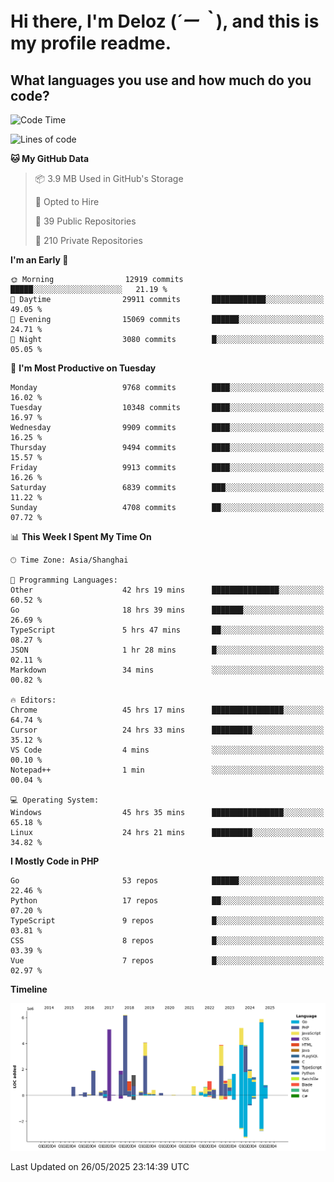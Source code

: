 # **Hi there, I'm Deloz (*´ー｀*), and this is my profile readme.**

## **What languages you use and how much do you code?**

<!--START_SECTION:waka-->
![Code Time](http://img.shields.io/badge/Code%20Time-6%2C480%20hrs%209%20mins-blue)

![Lines of code](https://img.shields.io/badge/From%20Hello%20World%20I%27ve%20Written-54.5%20million%20lines%20of%20code-blue)

**🐱 My GitHub Data** 

> 📦 3.9 MB Used in GitHub's Storage 
 > 
> 💼 Opted to Hire
 > 
> 📜 39 Public Repositories 
 > 
> 🔑 210 Private Repositories 
 > 
**I'm an Early 🐤** 

```text
🌞 Morning                12919 commits       █████░░░░░░░░░░░░░░░░░░░░   21.19 % 
🌆 Daytime                29911 commits       ████████████░░░░░░░░░░░░░   49.05 % 
🌃 Evening                15069 commits       ██████░░░░░░░░░░░░░░░░░░░   24.71 % 
🌙 Night                  3080 commits        █░░░░░░░░░░░░░░░░░░░░░░░░   05.05 % 
```
📅 **I'm Most Productive on Tuesday** 

```text
Monday                   9768 commits        ████░░░░░░░░░░░░░░░░░░░░░   16.02 % 
Tuesday                  10348 commits       ████░░░░░░░░░░░░░░░░░░░░░   16.97 % 
Wednesday                9909 commits        ████░░░░░░░░░░░░░░░░░░░░░   16.25 % 
Thursday                 9494 commits        ████░░░░░░░░░░░░░░░░░░░░░   15.57 % 
Friday                   9913 commits        ████░░░░░░░░░░░░░░░░░░░░░   16.26 % 
Saturday                 6839 commits        ███░░░░░░░░░░░░░░░░░░░░░░   11.22 % 
Sunday                   4708 commits        ██░░░░░░░░░░░░░░░░░░░░░░░   07.72 % 
```


📊 **This Week I Spent My Time On** 

```text
🕑︎ Time Zone: Asia/Shanghai

💬 Programming Languages: 
Other                    42 hrs 19 mins      ███████████████░░░░░░░░░░   60.52 % 
Go                       18 hrs 39 mins      ███████░░░░░░░░░░░░░░░░░░   26.69 % 
TypeScript               5 hrs 47 mins       ██░░░░░░░░░░░░░░░░░░░░░░░   08.27 % 
JSON                     1 hr 28 mins        █░░░░░░░░░░░░░░░░░░░░░░░░   02.11 % 
Markdown                 34 mins             ░░░░░░░░░░░░░░░░░░░░░░░░░   00.82 % 

🔥 Editors: 
Chrome                   45 hrs 17 mins      ████████████████░░░░░░░░░   64.74 % 
Cursor                   24 hrs 33 mins      █████████░░░░░░░░░░░░░░░░   35.12 % 
VS Code                  4 mins              ░░░░░░░░░░░░░░░░░░░░░░░░░   00.10 % 
Notepad++                1 min               ░░░░░░░░░░░░░░░░░░░░░░░░░   00.04 % 

💻 Operating System: 
Windows                  45 hrs 35 mins      ████████████████░░░░░░░░░   65.18 % 
Linux                    24 hrs 21 mins      █████████░░░░░░░░░░░░░░░░   34.82 % 
```

**I Mostly Code in PHP** 

```text
Go                       53 repos            ██████░░░░░░░░░░░░░░░░░░░   22.46 % 
Python                   17 repos            ██░░░░░░░░░░░░░░░░░░░░░░░   07.20 % 
TypeScript               9 repos             █░░░░░░░░░░░░░░░░░░░░░░░░   03.81 % 
CSS                      8 repos             █░░░░░░░░░░░░░░░░░░░░░░░░   03.39 % 
Vue                      7 repos             █░░░░░░░░░░░░░░░░░░░░░░░░   02.97 % 
```



**Timeline**

![Lines of Code chart](https://raw.githubusercontent.com/deloz/deloz/main/assets/bar_graph.png)


 Last Updated on 26/05/2025 23:14:39 UTC
<!--END_SECTION:waka-->
